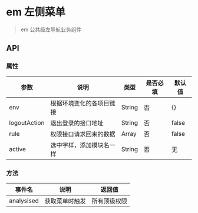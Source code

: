 # em 左侧菜单
> em 公共级左导航业务组件

<w-menu :env="env" :rule="menuTestRule" class="demo" active="home" logoutAction="https://www.easy-mock.com/mock/5ab386ecca15e11ded65b593/chinese/getLoginOutCallBackUrl"></w-menu>

## API

### 属性

|参数|说明|类型|是否必填|默认值|
|---|----|---|-------|-----|
|env|根据环境变化的各项目链接|String|否|{}|
|logoutAction|退出登录的接口地址|String|否|false|
|rule|权限接口请求回来的数据|Array|否|false|
|active|选中字样，添加模块名一样|String|否|无|

### 方法

|事件名|说明|返回值|
|---|------|-----|
|analysised|获取菜单时触发|所有顶级权限|

<script>
import WMenu from '../emmenu/core/menu/Menu';
//  权限测试数据
import menuTestRule from './menudata';
//  环境地址配置
import envConf from './env';

export default {
  data() {
    return {
      env: envConf.production,
      menuTestRule,
    };
  },
  components: {
    WMenu,
  },
  methods: {
    getAllData(val){
      console.log('获取所有的值',val)
    }
  },
}
</script>

<style lang="scss">
@import '../emmenu/assets/css/menu.scss';

.demo {
  position: relative;
  height: 657px;
}

.page {
  position: relative;
  z-index: 9999;
  padding-left: 0;
  margin-left: 20rem;
}
</style>
